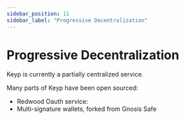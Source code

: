 ```yaml
---
sidebar_position: 11
sidebar_label: "Progressive Decentralization"
---
```


# Progressive Decentralization

Keyp is currently a partially centralized service.

Many parts of Keyp have been open sourced:

- Redwood Oauth service:
- Multi-signature wallets, forked from Gnosis Safe
